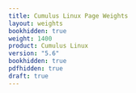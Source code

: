 ```yaml
---
title: Cumulus Linux Page Weights
layout: weights
bookhidden: true
weight: 1400
product: Cumulus Linux
version: "5.6"
bookhidden: true
pdfhidden: true
draft: true
---
```

